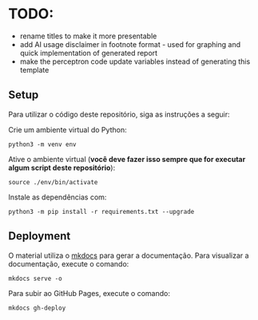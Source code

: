 # TODO:
- rename titles to make it more presentable
- add AI usage disclaimer in footnote format - used for graphing and quick implementation of generated report
- make the perceptron code update variables instead of generating this template

## Setup

Para utilizar o código deste repositório, siga as instruções a seguir:

Crie um ambiente virtual do Python:

``` shell
python3 -m venv env
```

Ative o ambiente virtual (**você deve fazer isso sempre que for executar algum script deste repositório**):

``` shell
source ./env/bin/activate
```

Instale as dependências com:

``` shell
python3 -m pip install -r requirements.txt --upgrade
```

## Deployment

O material utiliza o [mkdocs](https://www.mkdocs.org/) para gerar a documentação. Para visualizar a documentação, execute o comando:

``` shell
mkdocs serve -o
```

Para subir ao GitHub Pages, execute o comando:

``` shell
mkdocs gh-deploy
```
